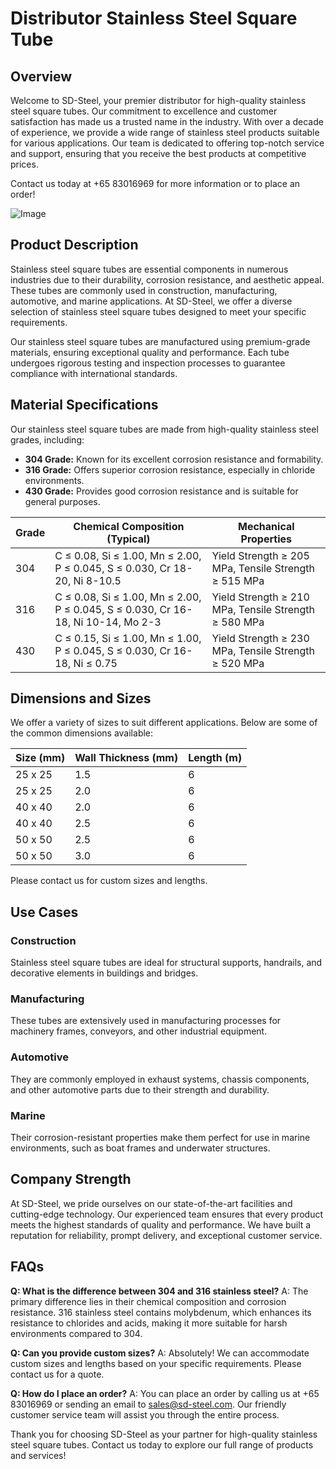 # Distributor Stainless Steel Square Tube

## Overview

Welcome to SD-Steel, your premier distributor for high-quality stainless steel square tubes. Our commitment to excellence and customer satisfaction has made us a trusted name in the industry. With over a decade of experience, we provide a wide range of stainless steel products suitable for various applications. Our team is dedicated to offering top-notch service and support, ensuring that you receive the best products at competitive prices.

Contact us today at +65 83016969 for more information or to place an order!

![Image](https://github.com/user-attachments/assets/2567258e-e124-4816-932d-1809bd27ef0b)

## Product Description

Stainless steel square tubes are essential components in numerous industries due to their durability, corrosion resistance, and aesthetic appeal. These tubes are commonly used in construction, manufacturing, automotive, and marine applications. At SD-Steel, we offer a diverse selection of stainless steel square tubes designed to meet your specific requirements.

Our stainless steel square tubes are manufactured using premium-grade materials, ensuring exceptional quality and performance. Each tube undergoes rigorous testing and inspection processes to guarantee compliance with international standards.

## Material Specifications

Our stainless steel square tubes are made from high-quality stainless steel grades, including:

- **304 Grade:** Known for its excellent corrosion resistance and formability.
- **316 Grade:** Offers superior corrosion resistance, especially in chloride environments.
- **430 Grade:** Provides good corrosion resistance and is suitable for general purposes.

| Grade | Chemical Composition (Typical) | Mechanical Properties |
|-------|--------------------------------|------------------------|
| 304   | C ≤ 0.08, Si ≤ 1.00, Mn ≤ 2.00, P ≤ 0.045, S ≤ 0.030, Cr 18-20, Ni 8-10.5 | Yield Strength ≥ 205 MPa, Tensile Strength ≥ 515 MPa |
| 316   | C ≤ 0.08, Si ≤ 1.00, Mn ≤ 2.00, P ≤ 0.045, S ≤ 0.030, Cr 16-18, Ni 10-14, Mo 2-3 | Yield Strength ≥ 210 MPa, Tensile Strength ≥ 580 MPa |
| 430   | C ≤ 0.15, Si ≤ 1.00, Mn ≤ 1.00, P ≤ 0.045, S ≤ 0.030, Cr 16-18, Ni ≤ 0.75 | Yield Strength ≥ 230 MPa, Tensile Strength ≥ 520 MPa |

## Dimensions and Sizes

We offer a variety of sizes to suit different applications. Below are some of the common dimensions available:

| Size (mm) | Wall Thickness (mm) | Length (m) |
|-----------|---------------------|------------|
| 25 x 25   | 1.5                 | 6          |
| 25 x 25   | 2.0                 | 6          |
| 40 x 40   | 2.0                 | 6          |
| 40 x 40   | 2.5                 | 6          |
| 50 x 50   | 2.5                 | 6          |
| 50 x 50   | 3.0                 | 6          |

Please contact us for custom sizes and lengths.

## Use Cases

### Construction
Stainless steel square tubes are ideal for structural supports, handrails, and decorative elements in buildings and bridges.

### Manufacturing
These tubes are extensively used in manufacturing processes for machinery frames, conveyors, and other industrial equipment.

### Automotive
They are commonly employed in exhaust systems, chassis components, and other automotive parts due to their strength and durability.

### Marine
Their corrosion-resistant properties make them perfect for use in marine environments, such as boat frames and underwater structures.

## Company Strength

At SD-Steel, we pride ourselves on our state-of-the-art facilities and cutting-edge technology. Our experienced team ensures that every product meets the highest standards of quality and performance. We have built a reputation for reliability, prompt delivery, and exceptional customer service.

## FAQs

**Q: What is the difference between 304 and 316 stainless steel?**
A: The primary difference lies in their chemical composition and corrosion resistance. 316 stainless steel contains molybdenum, which enhances its resistance to chlorides and acids, making it more suitable for harsh environments compared to 304.

**Q: Can you provide custom sizes?**
A: Absolutely! We can accommodate custom sizes and lengths based on your specific requirements. Please contact us for a quote.

**Q: How do I place an order?**
A: You can place an order by calling us at +65 83016969 or sending an email to sales@sd-steel.com. Our friendly customer service team will assist you through the entire process.

Thank you for choosing SD-Steel as your partner for high-quality stainless steel square tubes. Contact us today to explore our full range of products and services!